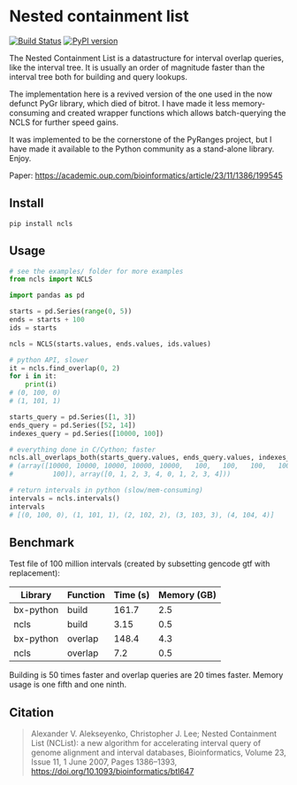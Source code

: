 # Nested containment list

[![Build Status](https://travis-ci.org/hunt-genes/ncls.svg?branch=master)](https://travis-ci.org/hunt-genes/ncls) [![PyPI version](https://badge.fury.io/py/ncls.svg)](https://badge.fury.io/py/ncls)

The Nested Containment List is a datastructure for interval overlap queries,
like the interval tree. It is usually an order of magnitude faster than the
interval tree both for building and query lookups.

The implementation here is a revived version of the one used in the now defunct
PyGr library, which died of bitrot. I have made it less memory-consuming and
created wrapper functions which allows batch-querying the NCLS for further speed
gains.

It was implemented to be the cornerstone of the PyRanges project, but I have made
it available to the Python community as a stand-alone library. Enjoy.

Paper: https://academic.oup.com/bioinformatics/article/23/11/1386/199545

## Install

```
pip install ncls
```

## Usage

```python
# see the examples/ folder for more examples
from ncls import NCLS

import pandas as pd

starts = pd.Series(range(0, 5))
ends = starts + 100
ids = starts

ncls = NCLS(starts.values, ends.values, ids.values)

# python API, slower
it = ncls.find_overlap(0, 2)
for i in it:
    print(i)
# (0, 100, 0)
# (1, 101, 1)

starts_query = pd.Series([1, 3])
ends_query = pd.Series([52, 14])
indexes_query = pd.Series([10000, 100])

# everything done in C/Cython; faster
ncls.all_overlaps_both(starts_query.values, ends_query.values, indexes_query.values)
# (array([10000, 10000, 10000, 10000, 10000,   100,   100,   100,   100,
#          100]), array([0, 1, 2, 3, 4, 0, 1, 2, 3, 4]))

# return intervals in python (slow/mem-consuming)
intervals = ncls.intervals()
intervals
# [(0, 100, 0), (1, 101, 1), (2, 102, 2), (3, 103, 3), (4, 104, 4)]
```

## Benchmark

Test file of 100 million intervals (created by subsetting gencode gtf with replacement):

| Library | Function | Time (s) | Memory (GB) |
| --- | --- | --- | --- |
| bx-python | build | 161.7 | 2.5 |
| ncls | build | 3.15 | 0.5 |
| bx-python | overlap | 148.4 | 4.3 |
| ncls | overlap | 7.2 | 0.5 |

Building is 50 times faster and overlap queries are 20 times faster. Memory
usage is one fifth and one ninth.

## Citation

> Alexander V. Alekseyenko, Christopher J. Lee; Nested Containment List (NCList): a new algorithm for accelerating interval query of genome alignment and interval databases, Bioinformatics, Volume 23, Issue 11, 1 June 2007, Pages 1386–1393, https://doi.org/10.1093/bioinformatics/btl647
